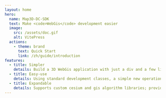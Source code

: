 ```yaml
---
layout: home
hero:
  name: Map3D-DC-SDK
  text: Make <code>WebGis</code> development easier
  image:
    src: /assets/doc.gif
    alt: VitePress
  actions:
    - theme: brand
      text: Quick Start
      link: /zh/guide/introduction
features: 
  - title: Simpler
    details: Build a 3D WebGis application with just a div and a few lines of code!
  - title: Easy-use
    details: Using standard development classes, a simple new operation can be used to get the scene elements
  - title: Expandable
    details: Supports custom cesium and gis algorithm libraries; provides base classes and element lifecycle hooks
---
```

